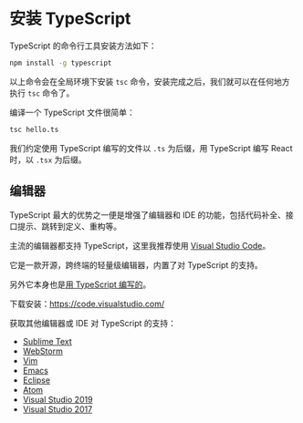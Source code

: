 # 安装 TypeScript

TypeScript 的命令行工具安装方法如下：

```bash
npm install -g typescript
```

以上命令会在全局环境下安装 `tsc` 命令，安装完成之后，我们就可以在任何地方执行 `tsc` 命令了。

编译一个 TypeScript 文件很简单：

```bash
tsc hello.ts
```

我们约定使用 TypeScript 编写的文件以 `.ts` 为后缀，用 TypeScript 编写 React 时，以 `.tsx` 为后缀。

## 编辑器

TypeScript 最大的优势之一便是增强了编辑器和 IDE 的功能，包括代码补全、接口提示、跳转到定义、重构等。

主流的编辑器都支持 TypeScript，这里我推荐使用 [Visual Studio Code](https://code.visualstudio.com/)。

它是一款开源，跨终端的轻量级编辑器，内置了对 TypeScript 的支持。

另外它本身也是[用 TypeScript 编写的](https://github.com/Microsoft/vscode/)。

下载安装：https://code.visualstudio.com/

获取其他编辑器或 IDE 对 TypeScript 的支持：

-   [Sublime Text](https://github.com/Microsoft/TypeScript-Sublime-Plugin)
-   [WebStorm](https://www.jetbrains.com/webstorm/)
-   [Vim](https://github.com/Microsoft/TypeScript/wiki/TypeScript-Editor-Support#vim)
-   [Emacs](https://github.com/ananthakumaran/tide)
-   [Eclipse](https://github.com/palantir/eclipse-typescript)
-   [Atom](https://atom.io/packages/atom-typescript)
-   [Visual Studio 2019](https://marketplace.visualstudio.com/search?term=TypeScriptTeam&target=VS&category=All%20categories&vsVersion=vs2019&sortBy=UpdatedDate)
-   [Visual Studio 2017](https://marketplace.visualstudio.com/search?term=TypeScriptTeam&target=VS&category=All%20categories&vsVersion=vs15&sortBy=UpdatedDate)
